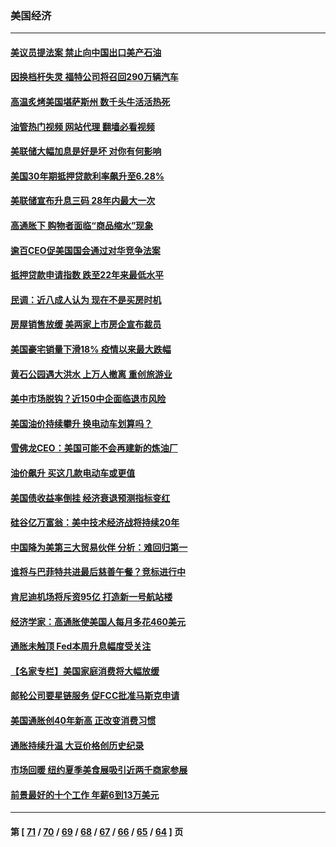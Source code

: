### 美国经济
---
#### [美议员提法案 禁止向中国出口美产石油](../../pages/ncid1078158/n13760641.md?06170045) 
#### [因换档杆失灵 福特公司将召回290万辆汽车](../../pages/ncid1078158/n13760395.md?06170045) 
#### [高温炙烤美国堪萨斯州 数千头牛活活热死](../../pages/ncid1078158/n13760449.md?06170045) 
#### [油管热门视频 网站代理 翻墙必看视频](http://209.222.30.114:81/youtube.html?06170045)
#### [美联储大幅加息是好是坏 对你有何影响](../../pages/ncid1078158/n13760393.md?06170045) 
#### [美国30年期抵押贷款利率飙升至6.28%](../../pages/ncid1078158/n13760443.md?06170045) 
#### [美联储宣布升息三码 28年内最大一次](../../pages/ncid1078158/n13760351.md?06170045) 
#### [高通胀下 购物者面临“商品缩水”现象](../../pages/ncid1078158/n13759815.md?06170045) 
#### [逾百CEO促美国国会通过对华竞争法案](../../pages/ncid1078158/n13760158.md?06170045) 
#### [抵押贷款申请指数 跌至22年来最低水平](../../pages/ncid1078158/n13760003.md?06170045) 
#### [民调：近八成人认为 现在不是买房时机](../../pages/ncid1078158/n13759972.md?06170045) 
#### [房屋销售放缓 美两家上市房企宣布裁员](../../pages/ncid1078158/n13759740.md?06170045) 
#### [美国豪宅销量下滑18% 疫情以来最大跌幅](../../pages/ncid1078158/n13759848.md?06170045) 
#### [黄石公园遇大洪水 上万人撤离 重创旅游业](../../pages/ncid1078158/n13759794.md?06170045) 
#### [美中市场脱钩？近150中企面临退市风险](../../pages/ncid1078158/n13759737.md?06170045) 
#### [美国油价持续攀升 换电动车划算吗？](../../pages/ncid1078158/n13759630.md?06170045) 
#### [雪佛龙CEO：美国可能不会再建新的炼油厂](../../pages/ncid1078158/n13759710.md?06170045) 
#### [油价飙升 买这几款电动车或更值](../../pages/ncid1078158/n13759382.md?06170045) 
#### [美国债收益率倒挂 经济衰退预测指标变红](../../pages/ncid1078158/n13759633.md?06170045) 
#### [硅谷亿万富翁：美中技术经济战将持续20年](../../pages/ncid1078158/n13759522.md?06170045) 
#### [中国降为美第三大贸易伙伴 分析：难回归第一](../../pages/ncid1078158/n13759515.md?06170045) 
#### [谁将与巴菲特共进最后慈善午餐？竞标进行中](../../pages/ncid1078158/n13759401.md?06170045) 
#### [肯尼迪机场将斥资95亿 打造新一号航站楼](../../pages/ncid1078158/n13759094.md?06170045) 
#### [经济学家：高通胀使美国人每月多花460美元](../../pages/ncid1078158/n13758981.md?06170045) 
#### [通胀未触顶 Fed本周升息幅度受关注](../../pages/ncid1078158/n13758924.md?06170045) 
#### [【名家专栏】美国家庭消费将大幅放缓](../../pages/ncid1078158/n13758718.md?06170045) 
#### [邮轮公司要星链服务 促FCC批准马斯克申请](../../pages/ncid1078158/n13758794.md?06170045) 
#### [美国通胀创40年新高 正改变消费习惯](../../pages/ncid1078158/n13758901.md?06170045) 
#### [通胀持续升温 大豆价格创历史纪录](../../pages/ncid1078158/n13758792.md?06170045) 
#### [市场回暖 纽约夏季美食展吸引近两千商家参展](../../pages/ncid1078158/n13758371.md?06170045) 
#### [前景最好的十个工作 年薪6到13万美元](../../pages/ncid1078158/n13756850.md?06170045) 

---
#### 第 [ [71](./71.md?06170045) / [70](./70.md?06170045) / [69](./69.md?06170045) / [68](./68.md?06170045) / [67](./67.md?06170045) / [66](./66.md?06170045) / [65](./65.md?06170045) / [64](./64.md?06170045) ] 页
